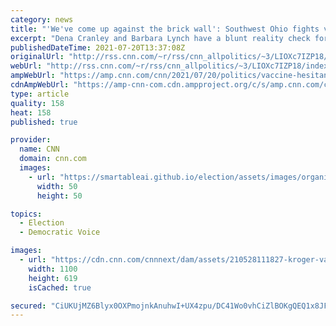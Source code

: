 ```yaml
---
category: news
title: "'We've come up against the brick wall': Southwest Ohio fights vaccine hesitancy ahead of Biden town hall"
excerpt: "Dena Cranley and Barbara Lynch have a blunt reality check for President Joe Biden: His repeated pleas for vaccinations are going largely unheeded and unheard.\n    \n"
publishedDateTime: 2021-07-20T13:37:08Z
originalUrl: "http://rss.cnn.com/~r/rss/cnn_allpolitics/~3/LIOXc7IZP18/index.html"
webUrl: "http://rss.cnn.com/~r/rss/cnn_allpolitics/~3/LIOXc7IZP18/index.html"
ampWebUrl: "https://amp.cnn.com/cnn/2021/07/20/politics/vaccine-hesitancy-cincinnati-ohio/index.html"
cdnAmpWebUrl: "https://amp-cnn-com.cdn.ampproject.org/c/s/amp.cnn.com/cnn/2021/07/20/politics/vaccine-hesitancy-cincinnati-ohio/index.html"
type: article
quality: 158
heat: 158
published: true

provider:
  name: CNN
  domain: cnn.com
  images:
    - url: "https://smartableai.github.io/election/assets/images/organizations/cnn.com-50x50.jpg"
      width: 50
      height: 50

topics:
  - Election
  - Democratic Voice

images:
  - url: "https://cdn.cnn.com/cnnnext/dam/assets/210528111827-kroger-vaccine-file-restricted-super-tease.jpg"
    width: 1100
    height: 619
    isCached: true

secured: "CiUKUjMZ6Blyx0OXPmojnkAnuhwI+UX4zpu/DC41Wo0vhCiZlBOKgQEQ1x8JF5N+8Anec/NkMU+G7/xOBTHBegf3Is5/xXnA2DPnLilksDzZ3lBkPKWf9UhPYeAGRTXcdKlL3NKnhmbBlQMKzf6Pk2cLakLMXIKJIivSoJrpZoBHVn1yLM5KULF9IyjF6Si5P0dovICZqIZA+Qr8uwyRwBmixMTogSmjSHZPSUCIN4qdCbEyHLB1p7OlSHUfwU/Aus+TQCp30KbEnQufTlHyWxyZKYZzfqMlgib/ApSjYZFAmzROphA/2PPpthWG7IEypgNF69Cbx5iI5WdhYCR6RoCFiifo2bnhcIW2qfB5hU8=;EZLxaPvlDL5USr7CrLHtQQ=="
---
```


